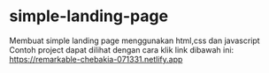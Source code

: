 # simple-landing-page
Membuat simple landing page menggunakan html,css dan javascript
Contoh project dapat dilihat dengan cara klik link dibawah ini:
https://remarkable-chebakia-071331.netlify.app
